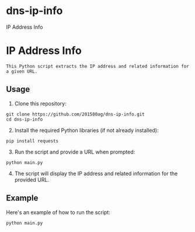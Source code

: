 # dns-ip-info
IP Address Info

# IP Address Info
```
This Python script extracts the IP address and related information for a given URL.
```
## Usage

1. Clone this repository:

```
git clone https://github.com/201580ag/dns-ip-info.git
cd dns-ip-info
```

2. Install the required Python libraries (if not already installed):

```
pip install requests
```

3. Run the script and provide a URL when prompted:

```
python main.py
```

4. The script will display the IP address and related information for the provided URL.

## Example

Here's an example of how to run the script:

```
python main.py
```
